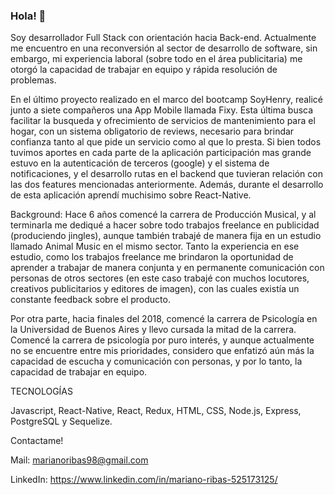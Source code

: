 ### Hola! 👋

Soy desarrollador Full Stack con orientación hacia Back-end.  Actualmente me encuentro en una reconversión al sector de desarrollo de software, sin embargo, mi experiencia laboral (sobre todo en el área publicitaria) me otorgó la capacidad de trabajar en equipo y rápida resolución de problemas.

En el último proyecto realizado en el marco del bootcamp SoyHenry, realicé junto a siete compañeros una App Mobile llamada Fixy. Esta última busca facilitar la busqueda y ofrecimiento de servicios de mantenimiento para el hogar, con un sistema obligatorio de reviews, necesario para brindar confianza tanto al que pide un servicio como al que lo presta.
Si bien todos tuvimos aportes en cada parte de la aplicación participación mas grande estuvo en la autenticación de terceros (google) y el sistema de notificaciones, y el desarrollo rutas en el backend que tuvieran relación con las dos features mencionadas anteriormente. Además, durante el desarrollo de esta aplicación aprendí muchisimo sobre React-Native.  

Background:
Hace 6 años comencé la carrera de Producción Musical, y al terminarla me dediqué a hacer sobre todo trabajos freelance en publicidad (produciendo jingles), aunque también trabajé de manera fija en un estudio llamado Animal Music en el mismo sector. Tanto la experiencia en ese estudio, como los trabajos freelance me brindaron la oportunidad de aprender a trabajar de manera conjunta y en permanente comunicación con personas de otros sectores (en este caso trabajé con muchos locutores, creativos publicitarios y editores de imagen), con las cuales existía un constante feedback sobre el producto.

Por otra parte, hacia finales del 2018, comencé la carrera de Psicología en la Universidad de Buenos Aires y llevo cursada la mitad de la carrera.
Comencé la carrera de psicología por puro interés, y aunque actualmente no se encuentre entre mis prioridades, considero que enfatizó aún más la capacidad de escucha y comunicación con personas, y por lo tanto, la capacidad de trabajar en equipo.


TECNOLOGÍAS

Javascript, React-Native, React, Redux, HTML, CSS, Node.js,  Express, PostgreSQL y Sequelize.


Contactame!

Mail: marianoribas98@gmail.com

LinkedIn: https://www.linkedin.com/in/mariano-ribas-525173125/

<!--
**MarianoRibas/MarianoRibas** is a ✨ _special_ ✨ repository because its `README.md` (this file) appears on your GitHub profile.

Here are some ideas to get you started:

- 🔭 I’m currently working on ...
- 🌱 I’m currently learning ...
- 👯 I’m looking to collaborate on ...
- 🤔 I’m looking for help with ...
- 💬 Ask me about ...
- 📫 How to reach me: ...
- 😄 Pronouns: ...
- ⚡ Fun fact: ...
-->
